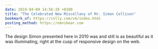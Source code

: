 ```yaml
---
date: 2019-04-09 14:56:28 +0100
title: "The Celebrated New Miscellany of Mr. Simon Collison"
bookmark_of: https://colly.com/v4/index.html
posting_method: https://omnibear.com
---
```


The design Simon presented here in 2010 was and still is as beautiful as it was illuminating, right at the cusp of responsive design on the web.

